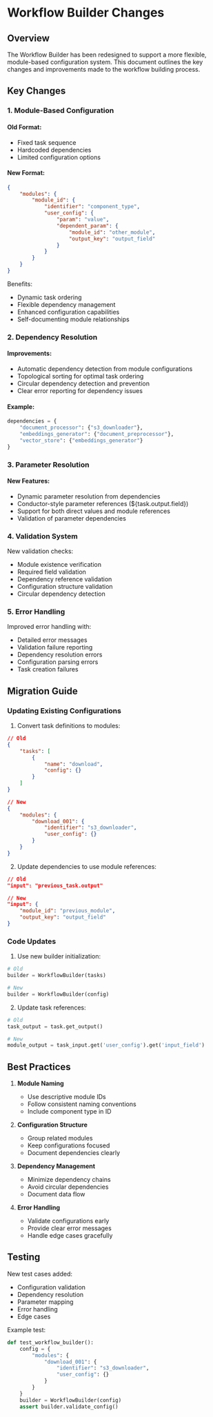 # Workflow Builder Changes

## Overview

The Workflow Builder has been redesigned to support a more flexible, module-based configuration system. This document outlines the key changes and improvements made to the workflow building process.

## Key Changes

### 1. Module-Based Configuration

#### Old Format:
- Fixed task sequence
- Hardcoded dependencies
- Limited configuration options

#### New Format:
```json
{
    "modules": {
        "module_id": {
            "identifier": "component_type",
            "user_config": {
                "param": "value",
                "dependent_param": {
                    "module_id": "other_module",
                    "output_key": "output_field"
                }
            }
        }
    }
}
```

Benefits:
- Dynamic task ordering
- Flexible dependency management
- Enhanced configuration capabilities
- Self-documenting module relationships

### 2. Dependency Resolution

#### Improvements:
- Automatic dependency detection from module configurations
- Topological sorting for optimal task ordering
- Circular dependency detection and prevention
- Clear error reporting for dependency issues

#### Example:
```python
dependencies = {
    "document_processor": {"s3_downloader"},
    "embeddings_generator": {"document_preprocessor"},
    "vector_store": {"embeddings_generator"}
}
```

### 3. Parameter Resolution

#### New Features:
- Dynamic parameter resolution from dependencies
- Conductor-style parameter references (${task.output.field})
- Support for both direct values and module references
- Validation of parameter dependencies

### 4. Validation System

New validation checks:
- Module existence verification
- Required field validation
- Dependency reference validation
- Configuration structure validation
- Circular dependency detection

### 5. Error Handling

Improved error handling with:
- Detailed error messages
- Validation failure reporting
- Dependency resolution errors
- Configuration parsing errors
- Task creation failures

## Migration Guide

### Updating Existing Configurations

1. Convert task definitions to modules:
```json
// Old
{
    "tasks": [
        {
            "name": "download",
            "config": {}
        }
    ]
}

// New
{
    "modules": {
        "download_001": {
            "identifier": "s3_downloader",
            "user_config": {}
        }
    }
}
```

2. Update dependencies to use module references:
```json
// Old
"input": "previous_task.output"

// New
"input": {
    "module_id": "previous_module",
    "output_key": "output_field"
}
```

### Code Updates

1. Use new builder initialization:
```python
# Old
builder = WorkflowBuilder(tasks)

# New
builder = WorkflowBuilder(config)
```

2. Update task references:
```python
# Old
task_output = task.get_output()

# New
module_output = task_input.get('user_config').get('input_field')
```

## Best Practices

1. **Module Naming**
   - Use descriptive module IDs
   - Follow consistent naming conventions
   - Include component type in ID

2. **Configuration Structure**
   - Group related modules
   - Keep configurations focused
   - Document dependencies clearly

3. **Dependency Management**
   - Minimize dependency chains
   - Avoid circular dependencies
   - Document data flow

4. **Error Handling**
   - Validate configurations early
   - Provide clear error messages
   - Handle edge cases gracefully

## Testing

New test cases added:
- Configuration validation
- Dependency resolution
- Parameter mapping
- Error handling
- Edge cases

Example test:
```python
def test_workflow_builder():
    config = {
        "modules": {
            "download_001": {
                "identifier": "s3_downloader",
                "user_config": {}
            }
        }
    }
    builder = WorkflowBuilder(config)
    assert builder.validate_config()